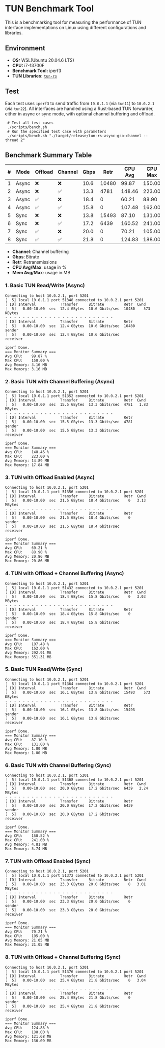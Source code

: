 # TUN Benchmark Tool

This is a benchmarking tool for measuring the performance of TUN interface implementations on Linux using different
configurations and libraries.

## Environment

- **OS:** WSL(Ubuntu 20.04.6 LTS)
- **CPU:** i7-13700F
- **Benchmark Tool:** iperf3
- **TUN Libraries:** [`tun-rs`](https://github.com/tun-rs/tun-rs)

## Test

Each test uses `iperf3` to send traffic from `10.0.1.1` (via `tun11`) to `10.0.2.1` (via `tun22`). All interfaces are
handled using a Rust-based TUN forwarder, either in async or sync mode, with optional channel buffering and offload.

```shell
 # Test all test cases
 ./scripts/bench.sh
 # Run the specified test case with parameters
 ./scripts/bench.sh "./target/release/tun-rs-async-gso-channel --thread 2"
```

## Benchmark Summary Table

| # | Mode  | Offload | Channel | Gbps | Retr  | CPU Avg | CPU Max | Mem Avg | Mem Max |
|---|-------|---------|---------|------|-------|---------|---------|---------|---------|
| 1 | Async | ❌       | ❌       | 10.6 | 10480 | 99.87   | 150.00  | 3.16    | 3.16    |
| 2 | Async | ❌       | ✅       | 13.3 | 4781  | 148.46  | 223.00  | 14.89   | 17.84   |
| 3 | Async | ✅       | ❌       | 18.4 | 0     | 60.21   | 88.90   | 20.86   | 20.86   |
| 4 | Async | ✅       | ✅       | 15.8 | 0     | 107.48  | 162.00  | 292.91  | 351.31  |
| 5 | Sync  | ❌       | ❌       | 13.8 | 15493 | 87.10   | 131.00  | 1.00    | 1.00    |
| 6 | Sync  | ❌       | ✅       | 17.2 | 6439  | 160.52  | 241.00  | 4.81    | 5.74    |
| 7 | Sync  | ✅       | ❌       | 20.0 | 0     | 70.21   | 105.00  | 21.05   | 21.05   |
| 8 | Sync  | ✅       | ✅       | 21.8 | 0     | 124.83  | 188.00  | 121.68  | 136.09  |

- **Channel**: Channel buffering
- **Gbps**: Bitrate
- **Retr**: Retransmissions
- **CPU Avg/Max**: usage in %
- **Mem Avg/Max**: usage in MB

### 1. Basic TUN Read/Write (Async)

```text
Connecting to host 10.0.2.1, port 5201
[  5] local 10.0.1.1 port 51348 connected to 10.0.2.1 port 5201
[ ID] Interval           Transfer     Bitrate         Retr  Cwnd
[  5]   0.00-10.00  sec  12.4 GBytes  10.6 Gbits/sec  10480    573 KBytes
- - - - - - - - - - - - - - - - - - - - - - - - -
[ ID] Interval           Transfer     Bitrate         Retr
[  5]   0.00-10.00  sec  12.4 GBytes  10.6 Gbits/sec  10480             sender
[  5]   0.00-10.00  sec  12.4 GBytes  10.6 Gbits/sec                  receiver

iperf Done.
=== Monitor Summary ===
Avg CPU:    99.87 %
Max CPU:    150.00 %
Avg Memory: 3.16 MB
Max Memory: 3.16 MB
```

### 2. Basic TUN with Channel Buffering (Async)

```text
Connecting to host 10.0.2.1, port 5201
[  5] local 10.0.1.1 port 51352 connected to 10.0.2.1 port 5201
[ ID] Interval           Transfer     Bitrate         Retr  Cwnd
[  5]   0.00-10.00  sec  15.5 GBytes  13.3 Gbits/sec  4781   1.83 MBytes
- - - - - - - - - - - - - - - - - - - - - - - - -
[ ID] Interval           Transfer     Bitrate         Retr
[  5]   0.00-10.00  sec  15.5 GBytes  13.3 Gbits/sec  4781             sender
[  5]   0.00-10.00  sec  15.5 GBytes  13.3 Gbits/sec                  receiver

iperf Done.
=== Monitor Summary ===
Avg CPU:    148.46 %
Max CPU:    223.00 %
Avg Memory: 14.89 MB
Max Memory: 17.84 MB
```

### 3. TUN with Offload Enabled (Async)

```text
Connecting to host 10.0.2.1, port 5201
[  5] local 10.0.1.1 port 51356 connected to 10.0.2.1 port 5201
[ ID] Interval           Transfer     Bitrate         Retr  Cwnd
[  5]   0.00-10.00  sec  21.5 GBytes  18.4 Gbits/sec    0   3.13 MBytes
- - - - - - - - - - - - - - - - - - - - - - - - -
[ ID] Interval           Transfer     Bitrate         Retr
[  5]   0.00-10.00  sec  21.5 GBytes  18.4 Gbits/sec    0             sender
[  5]   0.00-10.00  sec  21.5 GBytes  18.4 Gbits/sec                  receiver

iperf Done.
=== Monitor Summary ===
Avg CPU:    60.21 %
Max CPU:    88.90 %
Avg Memory: 20.86 MB
Max Memory: 20.86 MB
```

### 4. TUN with Offload + Channel Buffering (Async)

```text
Connecting to host 10.0.2.1, port 5201
[  5] local 10.0.1.1 port 51432 connected to 10.0.2.1 port 5201
[ ID] Interval           Transfer     Bitrate         Retr  Cwnd
[  5]   0.00-10.00  sec  18.4 GBytes  15.8 Gbits/sec    0   3.03 MBytes
- - - - - - - - - - - - - - - - - - - - - - - - -
[ ID] Interval           Transfer     Bitrate         Retr
[  5]   0.00-10.00  sec  18.4 GBytes  15.8 Gbits/sec    0             sender
[  5]   0.00-10.00  sec  18.4 GBytes  15.8 Gbits/sec                  receiver

iperf Done.
=== Monitor Summary ===
Avg CPU:    107.48 %
Max CPU:    162.00 %
Avg Memory: 292.91 MB
Max Memory: 351.31 MB
```

### 5. Basic TUN Read/Write (Sync)

```text
Connecting to host 10.0.2.1, port 5201
[  5] local 10.0.1.1 port 51364 connected to 10.0.2.1 port 5201
[ ID] Interval           Transfer     Bitrate         Retr  Cwnd
[  5]   0.00-10.00  sec  16.1 GBytes  13.8 Gbits/sec  15493    573 KBytes
- - - - - - - - - - - - - - - - - - - - - - - - -
[ ID] Interval           Transfer     Bitrate         Retr
[  5]   0.00-10.00  sec  16.1 GBytes  13.8 Gbits/sec  15493             sender
[  5]   0.00-10.00  sec  16.1 GBytes  13.8 Gbits/sec                  receiver

iperf Done.
=== Monitor Summary ===
Avg CPU:    87.10 %
Max CPU:    131.00 %
Avg Memory: 1.00 MB
Max Memory: 1.00 MB
```

### 6. Basic TUN with Channel Buffering (Sync)

```text
Connecting to host 10.0.2.1, port 5201
[  5] local 10.0.1.1 port 51368 connected to 10.0.2.1 port 5201
[ ID] Interval           Transfer     Bitrate         Retr  Cwnd
[  5]   0.00-10.00  sec  20.0 GBytes  17.2 Gbits/sec  6439   2.24 MBytes
- - - - - - - - - - - - - - - - - - - - - - - - -
[ ID] Interval           Transfer     Bitrate         Retr
[  5]   0.00-10.00  sec  20.0 GBytes  17.2 Gbits/sec  6439             sender
[  5]   0.00-10.00  sec  20.0 GBytes  17.2 Gbits/sec                  receiver

iperf Done.
=== Monitor Summary ===
Avg CPU:    160.52 %
Max CPU:    241.00 %
Avg Memory: 4.81 MB
Max Memory: 5.74 MB
```

### 7. TUN with Offload Enabled (Sync)

```text
Connecting to host 10.0.2.1, port 5201
[  5] local 10.0.1.1 port 51372 connected to 10.0.2.1 port 5201
[ ID] Interval           Transfer     Bitrate         Retr  Cwnd
[  5]   0.00-10.00  sec  23.3 GBytes  20.0 Gbits/sec    0   3.01 MBytes
- - - - - - - - - - - - - - - - - - - - - - - - -
[ ID] Interval           Transfer     Bitrate         Retr
[  5]   0.00-10.00  sec  23.3 GBytes  20.0 Gbits/sec    0             sender
[  5]   0.00-10.00  sec  23.3 GBytes  20.0 Gbits/sec                  receiver

iperf Done.
=== Monitor Summary ===
Avg CPU:    70.21 %
Max CPU:    105.00 %
Avg Memory: 21.05 MB
Max Memory: 21.05 MB
```

### 8. TUN with Offload + Channel Buffering (Sync)

```text
Connecting to host 10.0.2.1, port 5201
[  5] local 10.0.1.1 port 51376 connected to 10.0.2.1 port 5201
[ ID] Interval           Transfer     Bitrate         Retr  Cwnd
[  5]   0.00-10.00  sec  25.4 GBytes  21.8 Gbits/sec    0   3.04 MBytes
- - - - - - - - - - - - - - - - - - - - - - - - -
[ ID] Interval           Transfer     Bitrate         Retr
[  5]   0.00-10.00  sec  25.4 GBytes  21.8 Gbits/sec    0             sender
[  5]   0.00-10.00  sec  25.4 GBytes  21.8 Gbits/sec                  receiver

iperf Done.
=== Monitor Summary ===
Avg CPU:    124.83 %
Max CPU:    188.00 %
Avg Memory: 121.68 MB
Max Memory: 136.09 MB
```
